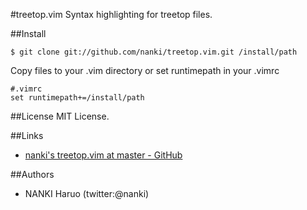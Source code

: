 #treetop.vim
Syntax highlighting for treetop files.


##Install

    $ git clone git://github.com/nanki/treetop.vim.git /install/path

Copy files to your .vim directory or set runtimepath in your .vimrc

    #.vimrc
    set runtimepath+=/install/path

##License
MIT License.

##Links
* [nanki's treetop.vim at master - GitHub](https://github.com/nanki/treetop.vim)


##Authors
* NANKI Haruo (twitter:@nanki)

